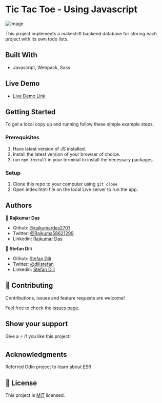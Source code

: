# Tic Tac Toe - Using Javascript

![image](https://user-images.githubusercontent.com/55356496/92865852-215a5680-f3ff-11ea-8bc9-e50c49334b5e.png)


This project implements a makeshift backend database for storing each project with its own todo lists.

## Built With

- Javascript, Webpack, Sass

## Live Demo

- [Live Demo Link](https://rawcdn.githack.com/dili021/todo-list/19964f6feb9d5781fffc1a3aede9a0c6211f6585/dist/index.html)

## Getting Started

To get a local copy up and running follow these simple example steps.

### Prerequisites

1. Have latest version of JS installed.
2. Install the latest version of your browser of choice.
3. run `npm install` in your terminal to install the necessary packages.

### Setup

1. Clone this repo to your computer using <code>git clone</code>
2. Open index.html file on the local Live server to run the app.

## Authors

👤 **Rajkumar Das**

- Github: [@rajkumardas2701](https://github.com/rajkumardas2701)
- Twitter: [@Rajkuma58621299](https://twitter.com/Rajkuma58621299)
- Linkedin: [Rajkumar Das](https://www.linkedin.com/in/rajkumar-das-41308961/)

👤 **Stefan Dili**

- Github: [Stefan Dili](https://github.com/dili021)
- Twitter: [@dilistefan](https://twitter.com/dilistefan)
- Linkedin: [Stefan Dili](https://www.linkedin.com/in/stefan-dili/)

## 🤝 Contributing

Contributions, issues and feature requests are welcome!

Feel free to check the [issues page](https://github.com/dili021/todo-list/issues).

## Show your support

Give a ⭐️ if you like this project!

## Acknowledgments

Referred Odin project to learn about ES6

## 📝 License

This project is [MIT](lic.url) licensed.